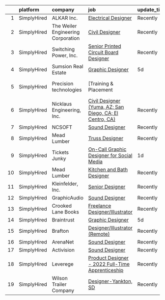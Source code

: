 

|    | platform    | company                            | job                                                                                                                                                             | update_time   | location          |
|---:|:------------|:-----------------------------------|:----------------------------------------------------------------------------------------------------------------------------------------------------------------|:--------------|:------------------|
|  1 | SimplyHired | ALKAR Inc.                         | [Electrical Designer](https://www.simplyhired.com/job/VKwKndV7U8rXf2qf93VgOwEb976wJiVRiAp5tkilkOiGOWjLZ41k0w?q=3d+designer)                                     | Recently      | Lodi, WI          |
|  2 | SimplyHired | The Weiler Engineering Corporation | [Civil Designer](https://www.simplyhired.com/job/eClAtB7myBkosMIuctxqX9rkXjF_71FvXJMlRBQocRp8Q2hzcy0YJw?q=3d+designer)                                          | Recently      | Punta Gorda, FL   |
|  3 | SimplyHired | Switching Power, Inc.              | [Senior Printed Circuit Board Designer](https://www.simplyhired.com/job/EGkLTk7i5SF53cVrlY3I6dmm6nS3uV1BWXhFe21llvHv-p_TvSbCoA?q=3d+designer)                   | Recently      | Ronkonkoma, NY    |
|  4 | SimplyHired | Sumsion Real Estate                | [Graphic Designer](https://www.simplyhired.com/job/eTcUWIBEQXb-eLkvxwWGirTxv8NBQxh16AfxHjN8A8M_J9D72_dXew?q=3d+designer)                                        | 5d            | Remote            |
|  5 | SimplyHired | Precision technologies             | [Training & Placement || UX Designer](https://www.simplyhired.com/job/1MuyoC4SZTp_6KpG_7wAUstfqdf5fuX8_5hajrF3Lm-2kP5nR0pHcQ?q=3d+designer)                     | 5d            | Remote            |
|  6 | SimplyHired | Nicklaus Engineering, Inc.         | [Civil Designer (Yuma, AZ; San Diego, CA; El Centro, CA)](https://www.simplyhired.com/job/umYjqUOX8PnigCHgZP16TLV9cDRopxODtbU1iW73PTZYiFIcxg746A?q=3d+designer) | Recently      | Yuma, AZ          |
|  7 | SimplyHired | NCSOFT                             | [Sound Designer](https://www.simplyhired.com/job/8gOhgL9xmTsycUwhWW3xiOI_irQyeWtd1QCiEmQt4XrR1wyGUEIg_w?q=3d+designer)                                          | Recently      | Bellevue, WA      |
|  8 | SimplyHired | Mead Lumber                        | [Truss Designer](https://www.simplyhired.com/job/ImSt3fSjKHeU-9aWkhBSm_4J563Qyonlye6SLpiB8_TCsZxNWMjupg?q=3d+designer)                                          | Recently      | Cheyenne, WY      |
|  9 | SimplyHired | Tickets Junky                      | [On-Call Graphic Designer for Social Media](https://www.simplyhired.com/job/F2ZtEwK_OOmLQEuz2jW4zgIBWo5p1nDYqNIPMDa0xw5ywJfNeiJqFQ?q=3d+designer)               | 1d            | Remote            |
| 10 | SimplyHired | Mead Lumber                        | [Kitchen and Bath Designer](https://www.simplyhired.com/job/6XgAF-lNmYllbBGG-IKdCAZeqJWp0uTyyUL6EYlR69rHsRd5P9phqw?q=3d+designer)                               | Recently      | Mc Cook, NE       |
| 11 | SimplyHired | Kleinfelder, Inc.                  | [Senior Designer](https://www.simplyhired.com/job/20TYhAxrjOQa227sSVOYvh0c4pVPRGyjcLq63s-jmUszkq7V-Tj7TA?q=3d+designer)                                         | Recently      | Dover, DE         |
| 12 | SimplyHired | GraphicAudio                       | [Sound Designer](https://www.simplyhired.com/job/Ft833UrdPnchfefehudvRLsQ8BbX9qkOnOcL12NRM-HDcvEucjcIqg?q=3d+designer)                                          | Recently      | Remote            |
| 13 | SimplyHired | Crooked Lane Books                 | [Freelance Designer/Illustrator](https://www.simplyhired.com/job/UhExaaYu1t4V71-D418Rl8bP7ITf3P-8-IaObyNXzN5HjI7MoCcq4w?q=3d+designer)                          | Recently      | Remote            |
| 14 | SimplyHired | Braintrust                         | [Graphic Designer](https://www.simplyhired.com/job/RlxLImgfLURWtN2qG6eTeGnymXhnFpFEQsnu0u7U6pLdAOa3AtQoOA?q=3d+designer)                                        | 5d            | San Francisco, CA |
| 15 | SimplyHired | Brafton                            | [Designer/Illustrator (Remote)](https://www.simplyhired.com/job/shrfM2S2_9v6I0AQP-nbgRyw1PpmX_kdpR6ayxyxcP3h7Vz0Y3UbaA?q=3d+designer)                           | Recently      | Remote            |
| 16 | SimplyHired | ArenaNet                           | [Sound Designer](https://www.simplyhired.com/job/rThG5IY9IzWMAoan9hcJnI7UxDCG6Ihg__kK3_DSy7e3u3DOyW-XHQ?q=3d+designer)                                          | Recently      | Bellevue, WA      |
| 17 | SimplyHired | Activision                         | [Sound Designer](https://www.simplyhired.com/job/i7qlcqa6pP-srEpgyNNEjRvZmW5tDc8R6vUqXUq0hP94Ee2Cl5AgeQ?q=3d+designer)                                          | Recently      | Austin, TX        |
| 18 | SimplyHired | Leverege                           | [Product Designer - 2022 Full-Time Apprenticeship](https://www.simplyhired.com/job/f2PnrkNkoKjnF_c7MsOM41LbDj7RDHIKkfuGC1pKOOPB0dNQ0HmV5w?q=3d+designer)        | Recently      | Remote            |
| 19 | SimplyHired | Wilson Trailer Company             | [Designer-Yankton, SD](https://www.simplyhired.com/job/8nzhM58O3RWjWCahkODKWJTuxYv7O5e8Hgs9OqYWhWXmcYeinoLabA?q=3d+designer)                                    | Recently      | Yankton, SD       |